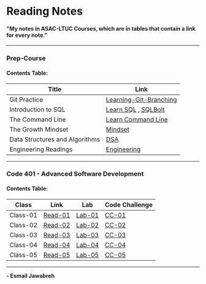 # Reading Notes
#### "My notes in ASAC-LTUC Courses, which are in tables that contain a link for every note."

---

### Prep-Course
#### Contents Table:

| Title               | Link                                                                                                    |
| ----------------    | ----------------------------------------------------                                                    |
| Git Practice        | [Learning-Git-Branching](https://github.com/Esmail-Jawabreh/Learning-Git-Branching#42-juggling-commits) |
| Introduction to SQL | [Learn SQL](./PrepCourse/Sql.MD) , [SQLBolt](https://github.com/Esmail-Jawabreh/SQL-Bolt)               |
| The Command Line    | [Learn Command Line](./PrepCourse/Terminal.MD)                                                          |
| The Growth Mindset  | [Mindset](./PrepCourse/Mindset.md)                                                                      |
| Data Structures and Algorithms | [DSA](./PrepCourse/DSA.MD)                                                                   |
| Engineering Readings | [Engineering](./PrepCourse/Engineering.MD)                                                             |

---

### Code 401 - Advanced Software Development
#### Contents Table:

|   Class                |     Link                                  | Lab                                                               | Code Challenge | 
| ----------------       | ------------------                        | -----                                                             | -----          |
|       Class-01         | [Read-01](./ReadClasses/Read-Class-01.md) | [Lab-01](https://github.com/Esmail-Jawabreh/snakes-cafe)          | [CC-01](https://github.com/Esmail-Jawabreh/data-structures-and-algorithms/tree/main/CC/reverseArray)     |
|       Class-02         | [Read-02](./ReadClasses/Read-Class-02.md) | [Lab-02](https://github.com/Esmail-Jawabreh/math-series)          | [CC-02](https://github.com/Esmail-Jawabreh/data-structures-and-algorithms/tree/main/CC/arrayInsertShift) |
|       Class-03         | [Read-03](./ReadClasses/Read-Class-03.md) | [Lab-03](https://github.com/Esmail-Jawabreh/madlib-cli)           | [CC-03](https://github.com/Esmail-Jawabreh/data-structures-and-algorithms/tree/main/CC/arrayInsertShift) |
|       Class-04         | [Read-04](./ReadClasses/Read-Class-04.md) | [Lab-04](https://github.com/Esmail-Jawabreh/pythonic-garage-band) | [CC-04](https://github.com/Esmail-Jawabreh/data-structures-and-algorithms/tree/main/CC/Mock_Interviews)  |
|       Class-05         | [Read-05](./ReadClasses/Read-Class-05.md) | [Lab-05]() | [CC-05]()  |

--- 

**- Esmail Jawabreh**